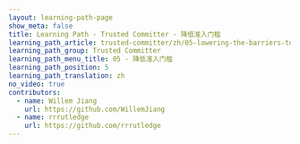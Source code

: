 ```yaml
---
layout: learning-path-page
show_meta: false
title: Learning Path - Trusted Committer - 降低准入门槛
learning_path_article: trusted-committer/zh/05-lowering-the-barriers-to-entry-zh.asciidoc
learning_path_group: Trusted Committer
learning_path_menu_title: 05 - 降低准入门槛
learning_path_position: 5
learning_path_translation: zh
no_video: true
contributors:
  - name: Willem Jiang
    url: https://github.com/WillemJiang
  - name: rrrutledge
    url: https://github.com/rrrutledge
---
```

<!--- This file autogenerated from https://github.com/InnerSourceCommons/InnerSourceLearningPath/blob/master/scripts -->